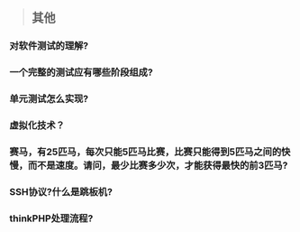 > ## 其他

### 对软件测试的理解?
### 一个完整的测试应有哪些阶段组成?
### 单元测试怎么实现?
### 虚拟化技术？
### 赛马，有25匹马，每次只能5匹马比赛，比赛只能得到5匹马之间的快慢，而不是速度。请问，最少比赛多少次，才能获得最快的前3匹马?
### SSH协议?什么是跳板机?
### thinkPHP处理流程?